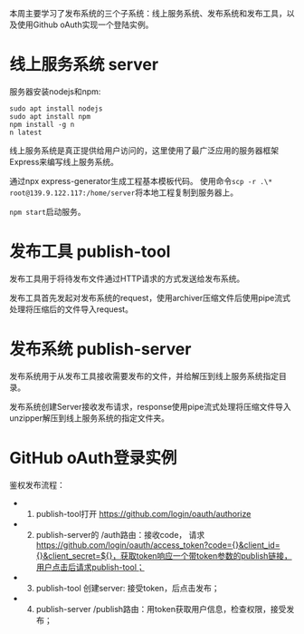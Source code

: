 本周主要学习了发布系统的三个子系统：线上服务系统、发布系统和发布工具，以及使用Github oAuth实现一个登陆实例。

# 线上服务系统 server

服务器安装nodejs和npm:
```
sudo apt install nodejs
sudo apt install npm
npm install -g n
n latest
```

线上服务系统是真正提供给用户访问的，这里使用了最广泛应用的服务器框架Express来编写线上服务系统。

通过npx express-generator生成工程基本模板代码。
使用命令`scp -r .\* root@139.9.122.117:/home/server`将本地工程复制到服务器上。

`npm start`启动服务。

# 发布工具 publish-tool
发布工具用于将待发布文件通过HTTP请求的方式发送给发布系统。

发布工具首先发起对发布系统的request，使用archiver压缩文件后使用pipe流式处理将压缩后的文件导入request。


# 发布系统 publish-server
发布系统用于从发布工具接收需要发布的文件，并给解压到线上服务系统指定目录。

发布系统创建Server接收发布请求，response使用pipe流式处理将压缩文件导入unzipper解压到线上服务系统的指定文件夹。

# GitHub oAuth登录实例
鉴权发布流程：
* 1. publish-tool打开 https://github.com/login/oauth/authorize
* 2. publish-server的 /auth路由：接收code， 请求 https://github.com/login/oauth/access_token?code={}&client_id={}&client_secret=${}，获取token响应一个带token参数的publish链接，用户点击后请求publish-tool；
* 3. publish-tool 创建server: 接受token，后点击发布；
* 4. publish-server /publish路由：用token获取用户信息，检查权限，接受发布；

